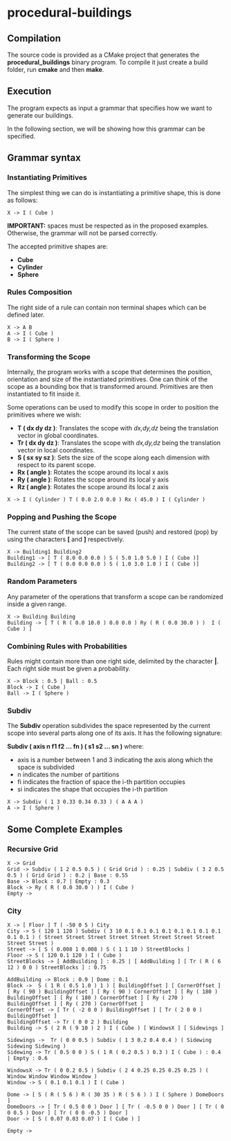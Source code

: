 # procedural-buildings

## Compilation

The source code is provided as a CMake project that generates the **procedural_buildings** binary program.
To compile it just create a build folder, run **cmake** and then **make**.


## Execution

The program expects as input a grammar that specifies how we want to generate our buildings.

In the following section, we will be showing how this grammar can be specified.


## Grammar syntax

### Instantiating Primitives

The simplest thing we can do is instantiating a primitive shape, this is done as follows:

```
X -> I ( Cube )
```
**IMPORTANT:** spaces must be respected as in the proposed examples. Otherwise, the grammar will not be parsed correctly.

The accepted primitive shapes are:
* **Cube**
* **Cylinder**
* **Sphere**


### Rules Composition

The right side of a rule can contain non terminal shapes which can be defined later.

```
X -> A B
A -> I ( Cube )
B -> I ( Sphere )
```


### Transforming the Scope

Internally, the program works with a scope that determines the position, orientation and size of the instantiated primitives.
One can think of the scope as a bounding box that is transformed around.
Primitives are then instantiated to fit inside it.


Some operations can be used to modify this scope in order to position the primitives where we wish:

* **T ( dx dy dz )**: Translates the scope with *dx,dy,dz* being the translation vector in global coordinates.
* **Tr ( dx dy dz )**: Translates the scope with *dx,dy,dz* being the translation vector in local coordinates.
* **S ( sx sy sz )**: Sets the size of the scope along each dimension with respect to its parent scope.
* **Rx ( angle )**: Rotates the scope around its local x axis
* **Ry ( angle )**: Rotates the scope around its local y axis
* **Rz ( angle )**: Rotates the scope around its local z axis

```
X -> I ( Cylinder ) T ( 0.0 2.0 0.0 ) Rx ( 45.0 ) I ( Cylinder )
```


### Popping and Pushing the Scope

The current state of the scope can be saved (push) and restored (pop) by using the characters **[** and **]** respectively.

```
X -> Building1 Building2
Building1 -> [ T ( 8.0 0.0 0.0 ) S ( 5.0 1.0 5.0 ) I ( Cube )]
Building2 -> [ T ( 0.0 0.0 0.0 ) S ( 1.0 3.0 1.0 ) I ( Cube )]
```


### Random Parameters

Any parameter of the operations that transform a scope can be randomized inside a given range.

```
X -> Building Building
Building -> [ T ( R ( 0.0 10.0 ) 0.0 0.0 ) Ry ( R ( 0.0 30.0 ) )  I ( Cube ) ]
```


### Combining Rules with Probabilities

Rules might contain more than one right side, delimited by the character **|**.
Each right side must be given a probability.

```
X -> Block : 0.5 | Ball : 0.5
Block -> I ( Cube )
Ball -> I ( Sphere )
```


### Subdiv

The **Subdiv** operation subdivides the space represented by the current scope into several parts along one of its axis.
It has the following signature:

**Subdiv ( axis n f1 f2 ... fn ) ( s1 s2 ... sn )** where:
* axis is a number between 1 and 3 indicating the axis along which the space is subdivided
* n indicates the number of partitions
* fi indicates the fraction of space the i-th partition occupies
* si indicates the shape that occupies the i-th partition

```
X -> Subdiv ( 1 3 0.33 0.34 0.33 ) ( A A A )
A -> I ( Sphere )
```

## Some Complete Examples

### Recursive Grid

```
X -> Grid
Grid -> Subdiv ( 1 2 0.5 0.5 ) ( Grid Grid ) : 0.25 | Subdiv ( 3 2 0.5 0.5 ) ( Grid Grid ) : 0.2 | Base : 0.55
Base -> Block : 0.7 | Empty : 0.3
Block -> Ry ( R ( 0.0 30.0 ) ) I ( Cube )
Empty ->
```

### City
```
X -> [ Floor ] T ( -50 0 5 ) City
City -> S ( 120 1 120 ) Subdiv ( 3 10 0.1 0.1 0.1 0.1 0.1 0.1 0.1 0.1 0.1 0.1 ) ( Street Street Street Street Street Street Street Street Street Street )
Street -> [ S ( 0.008 1 0.008 ) S ( 1 1 10 ) StreetBlocks ]
Floor -> S ( 120 0.1 120 ) I ( Cube )
StreetBlocks -> [ AddBuilding ] : 0.25 | [ AddBuilding ] [ Tr ( R ( 6 12 ) 0 0 ) StreetBlocks ] : 0.75

AddBuilding -> Block : 0.9 | Dome : 0.1 
Block ->  S ( 1 R ( 0.5 1.0 ) 1 ) [ BuildingOffset ] [ CornerOffset ] [ Ry ( 90 ) BuildingOffset ] [ Ry ( 90 ) CornerOffset ] [ Ry ( 180 ) BuildingOffset ] [ Ry ( 180 ) CornerOffset ] [ Ry ( 270 ) BuildingOffset ] [ Ry ( 270 ) CornerOffset ]
CornerOffset -> [ Tr ( -2 0 0 ) BuildingOffset ] [ Tr ( 2 0 0 ) BuildingOffset ]
BuildingOffset -> Tr ( 0 0 2 ) Building
Building -> S ( 2 R ( 9 10 ) 2 ) I ( Cube ) [ WindowsX ] [ Sidewings ]

Sidewings ->  Tr ( 0 0 0.5 ) Subdiv ( 1 3 0.2 0.4 0.4 ) ( Sidewing Sidewing Sidewing )
Sidewing -> Tr ( 0.5 0 0 ) S ( 1 R ( 0.2 0.5 ) 0.3 ) I ( Cube ) : 0.4 | Empty : 0.6

WindowsX -> Tr ( 0 0.2 0.5 ) Subdiv ( 2 4 0.25 0.25 0.25 0.25 ) ( Window Window Window Window )
Window -> S ( 0.1 0.1 0.1 ) I ( Cube )

Dome -> [ S ( R ( 5 6 ) R ( 30 35 ) R ( 5 6 ) ) I ( Sphere ) DomeDoors ]
DomeDoors -> [ Tr ( 0.5 0 0 ) Door ] [ Tr ( -0.5 0 0 ) Door ] [ Tr ( 0 0 0.5 ) Door ] [ Tr ( 0 0 -0.5 ) Door ]
Door -> [ S ( 0.07 0.03 0.07 ) I ( Cube ) ]

Empty -> 
```

